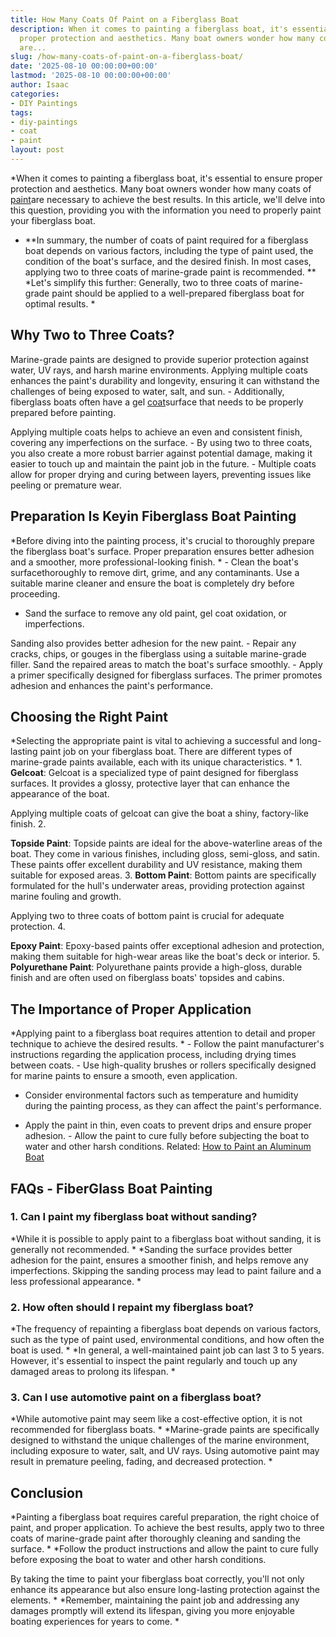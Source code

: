 ```yaml
---
title: How Many Coats Of Paint on a Fiberglass Boat
description: When it comes to painting a fiberglass boat, it's essential to ensure
  proper protection and aesthetics. Many boat owners wonder how many coats of paint
  are...
slug: /how-many-coats-of-paint-on-a-fiberglass-boat/
date: '2025-08-10 00:00:00+00:00'
lastmod: '2025-08-10 00:00:00+00:00'
author: Isaac
categories:
- DIY Paintings
tags:
- diy-paintings
- coat
- paint
layout: post
---
```

*When it comes to painting a fiberglass boat, it's essential to ensure proper protection and aesthetics. Many boat owners wonder how many coats of [paint](https://pestpolicy.com/how-many-coats-of-paint-on-the-ceiling/)are necessary to achieve the best results. In this article, we'll delve into this question, providing you with the information you need to properly paint your fiberglass boat.

* **In summary, the number of coats of paint required for a fiberglass boat depends on various factors, including the type of paint used, the condition of the boat's surface, and the desired finish. In most cases, applying two to three coats of marine-grade paint is recommended. ** *Let's simplify this further: Generally, two to three coats of marine-grade paint should be applied to a well-prepared fiberglass boat for optimal results. *

##  **Why Two to Three Coats?**

Marine-grade paints are designed to provide superior protection against water, UV rays, and harsh marine environments. Applying multiple coats enhances the paint's durability and longevity, ensuring it can withstand the challenges of being exposed to water, salt, and sun. - Additionally, fiberglass boats often have a gel [coat](https://pestpolicy.com/best-clear-coat-for-snowboard/)surface that needs to be properly prepared before painting.

Applying multiple coats helps to achieve an even and consistent finish, covering any imperfections on the surface. - By using two to three coats, you also create a more robust barrier against potential damage, making it easier to touch up and maintain the paint job in the future. - Multiple coats allow for proper drying and curing between layers, preventing issues like peeling or premature wear.

##  **Preparation Is Key**in Fiberglass Boat Painting

*Before diving into the painting process, it's crucial to thoroughly prepare the fiberglass boat's surface. Proper preparation ensures better adhesion and a smoother, more professional-looking finish. * - Clean the boat's surfacethoroughly to remove dirt, grime, and any contaminants. Use a suitable marine cleaner and ensure the boat is completely dry before proceeding.

- Sand the surface to remove any old paint, gel coat oxidation, or imperfections.

Sanding also provides better adhesion for the new paint. - Repair any cracks, chips, or gouges in the fiberglass using a suitable marine-grade filler. Sand the repaired areas to match the boat's surface smoothly. - Apply a primer specifically designed for fiberglass surfaces. The primer promotes adhesion and enhances the paint's performance.

##  **Choosing the Right Paint**

*Selecting the appropriate paint is vital to achieving a successful and long-lasting paint job on your fiberglass boat. There are different types of marine-grade paints available, each with its unique characteristics. * 1. **Gelcoat**: Gelcoat is a specialized type of paint designed for fiberglass surfaces. It provides a glossy, protective layer that can enhance the appearance of the boat.

Applying multiple coats of gelcoat can give the boat a shiny, factory-like finish. 2.

**Topside Paint**: Topside paints are ideal for the above-waterline areas of the boat. They come in various finishes, including gloss, semi-gloss, and satin. These paints offer excellent durability and UV resistance, making them suitable for exposed areas. 3. **Bottom Paint**: Bottom paints are specifically formulated for the hull's underwater areas, providing protection against marine fouling and growth.

Applying two to three coats of bottom paint is crucial for adequate protection. 4.

**Epoxy Paint**: Epoxy-based paints offer exceptional adhesion and protection, making them suitable for high-wear areas like the boat's deck or interior. 5. **Polyurethane Paint**: Polyurethane paints provide a high-gloss, durable finish and are often used on fiberglass boats' topsides and cabins.

##  **The Importance of Proper Application**

*Applying paint to a fiberglass boat requires attention to detail and proper technique to achieve the desired results. * - Follow the paint manufacturer's instructions regarding the application process, including drying times between coats. - Use high-quality brushes or rollers specifically designed for marine paints to ensure a smooth, even application.

- Consider environmental factors such as temperature and humidity during the painting process, as they can affect the paint's performance.

- Apply the paint in thin, even coats to prevent drips and ensure proper adhesion. - Allow the paint to cure fully before subjecting the boat to water and other harsh conditions. Related: [How to Paint an Aluminum Boat](https://pestpolicy.com/how-to-paint-an-aluminum-boat/)

##  FAQs - FiberGlass Boat Painting

###  **1. Can I paint my fiberglass boat without sanding?**

*While it is possible to apply paint to a fiberglass boat without sanding, it is generally not recommended. * *Sanding the surface provides better adhesion for the paint, ensures a smoother finish, and helps remove any imperfections. Skipping the sanding process may lead to paint failure and a less professional appearance. *

###  **2. How often should I repaint my fiberglass boat?**

*The frequency of repainting a fiberglass boat depends on various factors, such as the type of paint used, environmental conditions, and how often the boat is used. * *In general, a well-maintained paint job can last 3 to 5 years. However, it's essential to inspect the paint regularly and touch up any damaged areas to prolong its lifespan. *

###  **3. Can I use automotive paint on a fiberglass boat?**

*While automotive paint may seem like a cost-effective option, it is not recommended for fiberglass boats. * *Marine-grade paints are specifically designed to withstand the unique challenges of the marine environment, including exposure to water, salt, and UV rays. Using automotive paint may result in premature peeling, fading, and decreased protection. *

##  **Conclusion**

*Painting a fiberglass boat requires careful preparation, the right choice of paint, and proper application. To achieve the best results, apply two to three coats of marine-grade paint after thoroughly cleaning and sanding the surface. * *Follow the product instructions and allow the paint to cure fully before exposing the boat to water and other harsh conditions.

By taking the time to paint your fiberglass boat correctly, you'll not only enhance its appearance but also ensure long-lasting protection against the elements. * *Remember, maintaining the paint job and addressing any damages promptly will extend its lifespan, giving you more enjoyable boating experiences for years to come. *